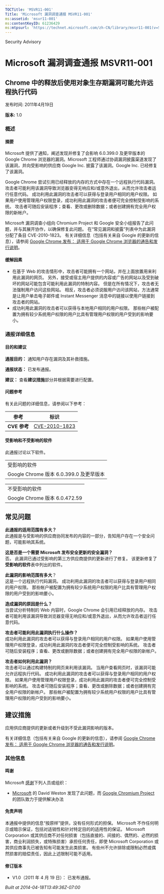 ```yaml
---
TOCTitle: 'MSVR11-001'
Title: 'Microsoft 漏洞调查通报 MSVR11-001'
ms:assetid: 'msvr11-001'
ms:contentKeyID: 61236429
ms:mtpsurl: 'https://technet.microsoft.com/zh-CN/library/msvr11-001(v=Security.10)'
---
```


Security Advisory

Microsoft 漏洞调查通报 MSVR11-001
=================================

Chrome 中的释放后使用对象生存期漏洞可能允许远程执行代码
-------------------------------------------------------

发布时间: 2011年4月19日

**版本:** 1.0

### 概述

#### 摘要

Microsoft 提供了通知，阐述发现并修复了会影响 6.0.399.0 及更早版本的 Google Chrome 浏览器的漏洞。Microsoft 工程师通过协调漏洞披露渠道发现了该漏洞，并向受影响的供应商 Google Inc. 披露了该漏洞。Google Inc. 已经修复了该漏洞。

Google Chrome 尝试引用已经释放的内存的方式中存在一个远程执行代码漏洞。 攻击者可能利用该漏洞导致浏览器变得无响应和/或意外退出，从而允许攻击者运行任意代码。 成功利用此漏洞的攻击者可以获得与登录用户相同的用户权限。 如果用户使用管理用户权限登录，成功利用此漏洞的攻击者便可完全控制受影响的系统。 攻击者可随后安装程序；查看、更改或删除数据；或者创建拥有完全用户权限的新帐户。

Microsoft 漏洞调查小组向 Chromium Project 和 Google 安全小组报告了此问题，并与其展开协作，以确保修复此问题。 在“常见漏洞和披露”列表中为此漏洞分配了条目 CVE-2010-1823。 有关详细信息（包括有关来自 Google 的更新的信息），请参阅 [Google Chrome 发布： 适用于 Google Chrome 浏览器的通告和发行说明](https://googlechromereleases.blogspot.com/2010/09/stable-beta-channel-updates_14.html)。

#### 缓解因素

-   在基于 Web 的攻击情形中，攻击者可能拥有一个网站，并在上面放置用来利用此漏洞的网页。 另外，接受或宿主用户提供的内容或广告的网站以及受到破坏的网站可能包含可能利用此漏洞的特制内容。 但是在所有情况下，攻击者无法强制用户访问这些网站。 相反，攻击者必须说服用户访问该网站，方法通常是让用户单击电子邮件或 Instant Messenger 消息中的链接以使用户链接到攻击者的网站。
-   成功利用此漏洞的攻击者可以获得与本地用户相同的用户权限。 那些帐户被配置为拥有较少系统用户权限的用户比具有管理用户权限的用户受到的影响要小。

### 通报详细信息

#### 目的和建议

**通报目的：** 通知用户存在漏洞及其补救措施。

**通报状态：** 已发布通报。

**建议：** 查看**建议措施**部分并根据需要进行配置。

#### 问题参考

有关此问题的详细信息，请参阅以下参考：

| 参考         | 标识                                                                             |
|--------------|----------------------------------------------------------------------------------|
| **CVE 参考** | [CVE-2010-1823](https://www.cve.mitre.org/cgi-bin/cvename.cgi?name=cve-2010-1823) |

#### 受影响和不受影响的软件

此通报讨论以下软件。

|                                         |
|-----------------------------------------|
| 受影响的软件                            |
| Google Chrome 版本 6.0.399.0 及更早版本 |

|                               |
|-------------------------------|
| 不受影响的软件                |
| Google Chrome 版本 6.0.472.59 |

常见问题
--------


**此通报的适用范围有多大？**  
此通报是与受影响的供应商协同发布的内容的一部分，告知用户存在一个安全问题，可能影响其系统。

**这是否是一个需要 Microsoft 发布安全更新的安全漏洞？**  
否。 此漏洞已通过受影响的第三方供应商提供的更新进行了修复。 该更新修复了**受影响的软件**表中列出的软件。

**此漏洞的影响范围有多大**？  
这是一个远程执行代码漏洞。 成功利用此漏洞的攻击者可以获得与登录用户相同的用户权限。 那些帐户被配置为拥有较少系统用户权限的用户比具有管理用户权限的用户受到的影响要小。

**造成漏洞的原因是什么？**  
当尝试分析特制的 Web 内容时，Google Chrome 会引用已经释放的内存。 攻击者可能利用该漏洞导致浏览器变得无响应和/或意外退出，从而允许攻击者运行任意代码。

**攻击者可能利用此漏洞执行什么操作？**  
成功利用此漏洞的攻击者可以获得与登录用户相同的用户权限。 如果用户使用管理用户权限登录，成功利用此漏洞的攻击者便可完全控制受影响的系统。 攻击者可随后安装程序；查看、更改或删除数据；或者创建拥有完全用户权限的新帐户。

**攻击者如何利用此漏洞？**  
攻击者可以通过构建特制的网页来利用该漏洞。 当用户查看网页时，该漏洞可能允许远程执行代码。 成功利用此漏洞的攻击者可以获得与登录用户相同的用户权限。 如果用户使用管理用户权限登录，成功利用此漏洞的攻击者便可完全控制受影响的系统。 攻击者可随后安装程序；查看、更改或删除数据；或者创建拥有完全用户权限的新帐户。 那些帐户被配置为拥有较少系统用户权限的用户比具有管理用户权限的用户受到的影响要小。

建议措施
--------


应用供应商提供的更新或者升级到不受此漏洞影响的版本。

有关详细信息（包括有关来自 Google 的更新的信息），请参阅 [Google Chrome 发布： 适用于 Google Chrome 浏览器的通告和发行说明](https://googlechromereleases.blogspot.com/2010/09/stable-beta-channel-updates_14.html)。

### 其他信息

#### 鸣谢

Microsoft [感谢](https://go.microsoft.com/fwlink/?linkid=21127)下列人员或组织：

-   [Microsoft](https://www.microsoft.com) 的 David Weston 发现了此问题，而 [Google Chromium Project](https://code.google.com/chromium/) 的团队致力于提供解决办法

#### 免责声明

本通报中提供的信息“按原样”提供，没有任何形式的担保。 Microsoft 不作任何明示或暗示保证，包括对适销性和针对特定目的的适用性的保证。 Microsoft Corporation 或其供应商不对任何损害（包括直接的、间接的、偶然的、必然的损害，商业利润损失，或特殊损害）承担任何责任，即使 Microsoft Corporation 或其供应商事先已被告知有可能发生此类损害。 有些州不允许排除或限制必然或偶然损害的赔偿责任，因此上述限制可能不适用。

#### 修订版本

-   V1.0（2011 年 4 月 19 日）： 已发布通报。

*Built at 2014-04-18T13:49:36Z-07:00*
